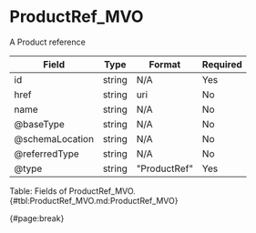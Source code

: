 <!--
    ATTENTION: This file was generated via gradle!
               Do NOT manually edit this file! Any such changes will be overwritten!
-->

# ProductRef_MVO

A Product reference

| Field | Type | Format | Required |
| ------- | ------- | ------- | --- |
| id | string | N/A | Yes |
| href | string | uri | No |
| name | string | N/A | No |
| @baseType | string | N/A | No |
| @schemaLocation | string | N/A | No |
| @referredType | string | N/A | No |
| @type | string | "ProductRef" | Yes |

Table: Fields of ProductRef_MVO. {#tbl:ProductRef_MVO.md:ProductRef_MVO}

{#page:break}
